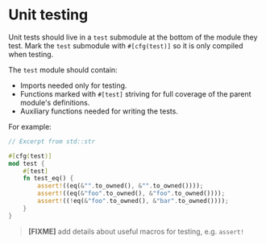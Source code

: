 # Unit testing

Unit tests should live in a `test` submodule at the bottom of the module they
test. Mark the `test` submodule with `#[cfg(test)]` so it is only compiled when
testing.

The `test` module should contain:
* Imports needed only for testing.
* Functions marked with `#[test]` striving for full coverage of the parent module's
  definitions.
* Auxiliary functions needed for writing the tests.

For example:

``` rust
// Excerpt from std::str

#[cfg(test)]
mod test {
    #[test]
    fn test_eq() {
        assert!((eq(&"".to_owned(), &"".to_owned())));
        assert!((eq(&"foo".to_owned(), &"foo".to_owned())));
        assert!((!eq(&"foo".to_owned(), &"bar".to_owned())));
    }
}
```

> **[FIXME]** add details about useful macros for testing, e.g. `assert!`
